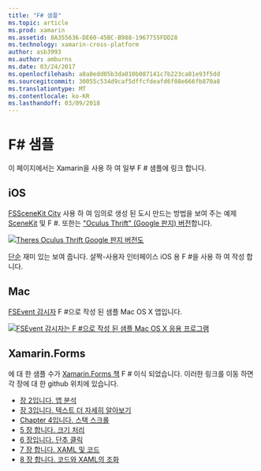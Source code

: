 ```yaml
---
title: "F# 샘플"
ms.topic: article
ms.prod: xamarin
ms.assetid: 8A355636-DE60-45BC-B988-1967755FDD28
ms.technology: xamarin-cross-platform
author: asb3993
ms.author: amburns
ms.date: 03/24/2017
ms.openlocfilehash: a8a8edd05b3da010b087141c7b223ca81e93f5dd
ms.sourcegitcommit: 30055c534d9caf5dffcfdeafd6f08e666fb870a8
ms.translationtype: MT
ms.contentlocale: ko-KR
ms.lasthandoff: 03/09/2018
---
```

# <a name="f-samples"></a>F# 샘플

이 페이지에서는 Xamarin을 사용 하 여 일부 F # 샘플에 링크 합니다.

## <a name="ios"></a>iOS

[FSSceneKit City](https://developer.xamarin.com/samples/monotouch/ios8/FSSceneKit/) 사용 하 여 임의로 생성 된 도시 만드는 방법을 보여 주는 예제 [SceneKit](https://developer.xamarin.com/api/namespace/SceneKit/) 및 F #. 또한는 ["Oculus Thrift" (Google 판지) 버전](https://developer.xamarin.com/samples/monotouch/ios8/SceneKitFSharp/)합니다.

[![](samples-images/fxscenekit-sml.png "Theres Oculus Thrift Google 판지 버전도")](samples-images/fxscenekit.png#lightbox)

[단순](https://github.com/dvdsgl/shallow) 재미 있는 보여 줍니다. 살짝-사용자 인터페이스 iOS 용 F #을 사용 하 여 작성 합니다.

## <a name="mac"></a>Mac

[FSEvent 감시자](https://developer.xamarin.com/samples/mac/FSEvents/) F #으로 작성 된 샘플 Mac OS X 앱입니다.

[![](samples-images/fsevents-sml.png "FSEvent 감시자는 F #으로 작성 된 샘플 Mac OS X 응용 프로그램")](samples-images/fsevents.png#lightbox)

## <a name="xamarinforms"></a>Xamarin.Forms

에 대 한 샘플 수가 [Xamarin.Forms 책](~/xamarin-forms/creating-mobile-apps-xamarin-forms/index.md) F # 이식 되었습니다. 이러한 링크를 이동 하면 각 장에 대 한 github 위치에 있습니다.

- [장 2입니다. 앱 분석](https://github.com/xamarin/xamarin-forms-book-samples/tree/master/Chapter02/FS)
- [장 3입니다. 텍스트 더 자세히 알아보기](https://github.com/xamarin/xamarin-forms-book-samples/tree/master/Chapter03/FS)
- [Chapter 4입니다. 스택 스크롤](https://github.com/xamarin/xamarin-forms-book-samples/tree/master/Chapter04/FS)
- [5 장 합니다. 크기 처리](https://github.com/xamarin/xamarin-forms-book-samples/tree/master/Chapter05/FS)
- [6 장입니다. 단추 클릭](https://github.com/xamarin/xamarin-forms-book-samples/tree/master/Chapter06/FS)
- [7 장 합니다. XAML 및 코드](https://github.com/xamarin/xamarin-forms-book-samples/tree/master/Chapter07/FS/CodePlusXaml)
- [8 장 합니다. 코드와 XAML의 조화](https://github.com/xamarin/xamarin-forms-book-samples/tree/master/Chapter08/FS/XamlKeypad)

